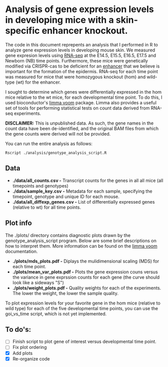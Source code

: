 # Analysis of gene expression levels in developing mice with a skin-specific enhancer knockout.

The code in this document reprepents an analysis that I performed in R to analyze gene expression levels in developing mouse skin. We measured gene expresion levels using [RNA-seq](https://en.wikipedia.org/wiki/RNA-Seq) at the E14.5, E15.5, E16.5, E17.5 and Newborn (NB) time points. Furthermore, these mice were genetically modified via CRISPR-cas to be deficient for an [enhancer](https://en.wikipedia.org/wiki/Enhancer_(genetics)) that we believe is important for the formation of the epidermis. RNA-seq for each time point was measured for mice that were homozygous knockout (hom) and wild-type (wt) for the enhancer.

I sought to determine which genes were differentially expressed in the hom mice relative to the wt mice, for each developmental time point. To do this, I used bioconductor's [limma voom](https://bioconductor.org/packages/release/bioc/html/limma.html) package. Limma also provides a useful set of tools for performing statistical tests on count data derived from RNA-seq experiments.

**DISCLAIMER:** This is unpublished data. As such, the gene names in the count data have been de-identified, and the original BAM files from which the gene counts were derived will not be provided.


You can run the entire analysis as follows:
```
Rscript ./analysis/genotype_analysis_script.R
```

## Data

* **./data/all_counts.csv -** Transcript counts for the genes in all all mice (all timepoints and genotypes)
* **./data/sample_key.csv -** Metadata for each sample, specifying the timepoint, genotype and unique ID for each mouse.
* **./data/all_diffexp_genes.csv -** List of differentially expressed genes (relative to wt) for all time points.

## Plot info

The ./plots/ directory contains diagnostic plots drawn by the genotype_analysis_script program. Below are some brief descriptions on how to interpret them. More information can be found on the [limma voom](https://bioconductor.org/packages/release/bioc/html/limma.html) documentation.

* **./plots/mds_plots.pdf -** Diplays the mulidimensional scaling (MDS) for each time point.
* **./plots/mean_var_plots.pdf -** Plots the gene expression couns versus the variance in gene exprssion counts for each gene (the curve should look like a sideways "S")
* **./plots/weight_plots.pdf -** Quality weights for each of the experiments. The lower the weight, the lower the sample quality.

To plot expression levels for your favorite gene in the hom mice \(relative to wild type\) for each of the five developmental time points, you can use the goi\_vs\_time script, which is not yet implemented.

## To do's:

- [ ] Finish script to plot gene of interest versus developmental time point.
- [ ] Fix plot ordering
- [x] Add plots
- [x] Re-organize code
